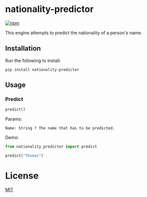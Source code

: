 # nationality-predictor

[![npm](https://img.shields.io/pypi/v/text-to-speech.svg)](https://pypi.org/project/nationality-predictor/)

This engine attempts to predict the nationality of a person's name.

## Installation

Run the following to install:

```console
pip install nationality-predictor
```

## Usage

### Predict

```python
predict()
```

Params:

```
Name: String ? The name that has to be predicted.
```

Demo:

```python
from nationality_predictor import predict

predict("Thomas")
```

# License
[MIT](https://github.com/dewittethomas/nationality-predictor/blob/master/LICENSE)